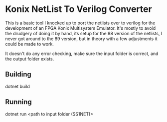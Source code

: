 # Konix NetList To Verilog Converter

This is a basic tool I knocked up to port the netlists over to verilog for the development of an FPGA Konix Multisystem Emulator. It's mostly to avoid the drudgery of doing it by hand, its setup for the 88 version of the netlists, I never got around to the 89 version, but in theory with a few adjustments it could be made to work.

It doesn't do any error checking, make sure the input folder is correct, and the output folder exists.

## Building

dotnet build

## Running

dotnet run <path to input folder (SS1NET)> <path to output folder>
